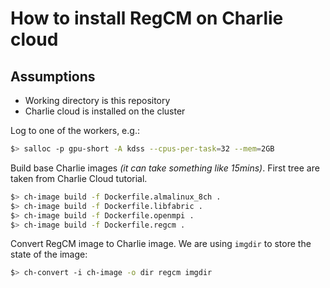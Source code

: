 # How to install RegCM on Charlie cloud

## Assumptions

- Working directory is this repository
- Charlie cloud is installed on the cluster

Log to one of the workers, e.g.:

```bash
$> salloc -p gpu-short -A kdss --cpus-per-task=32 --mem=2GB
```

Build base Charlie images *(it can take something like 15mins)*. First tree are taken from Charlie Cloud tutorial.

```bash
$> ch-image build -f Dockerfile.almalinux_8ch .
$> ch-image build -f Dockerfile.libfabric .
$> ch-image build -f Dockerfile.openmpi .
$> ch-image build -f Dockerfile.regcm .
```

Convert RegCM image to Charlie image. We are using `imgdir` to store the state of the image:

```bash
$> ch-convert -i ch-image -o dir regcm imgdir
```
